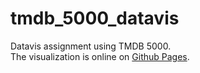 # tmdb_5000_datavis
Datavis assignment using TMDB 5000.  
The visualization is online on [Github Pages](https://brenoalef.github.io/tmdb_5000_datavis/).
